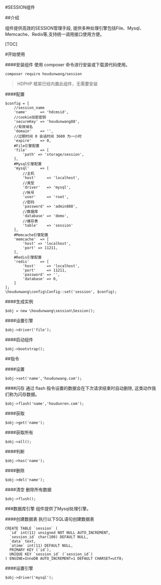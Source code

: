 #SESSION组件

##介绍

组件提供高效的SESSION管理手段, 提供多种处理引擎包括File、Mysql、Memcache、Redis等,支持统一调用接口使用方便。

[TOC]

#开始使用

####安装组件
使用 composer 命令进行安装或下载源代码使用。

```
composer require houdunwang/session
```
> HDPHP 框架已经内置此组件，无需要安装

####配置
```
$config = [
	//session_name
	'name'      => 'hdcmsid',
	//cookie加密密钥
	'secureKey' => 'houdunwang88',
	//有效域名
	'domain'    => '',
	//过期时间 0 会话时间 3600 为一小时
	'expire'    => 0,
	#File引擎配置
	'file'      => [
		'path' => 'storage/session',
	],
	#Mysql引擎配置
	'mysql'     => [
		//主机
		'host'     => 'localhost',
		//类型
		'driver'   => 'mysql',
		//帐号
		'user'     => 'root',
		//密码
		'password' => 'admin888',
		//数据库
		'database' => 'demo',
		//缓存表
		'table'    => 'session'
	],
	#Memcache引擎配置
	'memcache'  => [
		'host' => 'localhost',
		'port' => 11211,
	],
	#Redis引擎配置
	'redis'     => [
		'host'     => 'localhost',
		'port'     => 11211,
		'password' => '',
		'database' => 0,
	]
];
\houdunwang\config\Config::set('session', $config);
```

####生成实例
```
$obj = new \houdunwang\session\Session();
```

####设置引擎
```
$obj->driver('file');
```

####启动组件
```
$obj->bootstrap();
```

##指令

####设置
```
$obj->set('name','houdunwang.com');
```

####闪存
通过 flash 指令设置的数据会在下次请求结束时自动删除, 这类动作我们称为闪存数据。

```
$obj->flash('name','houdunren.com');
```

####获取
```
$obj->get('name');
```

####获取所有
```
$obj->all();
```

####判断
```
$obj->has('name');
```

####删除
```
$obj->del('name');
```

####清空
删除所有数据
```
$obj->flush();
```

###数据库引擎
组件提供了Mysql处理引擎。

####创建数据表
执行以下SQL语句创建数据表
```
CREATE TABLE `session` (
  `id` int(11) unsigned NOT NULL AUTO_INCREMENT,
  `session_id` char(100) DEFAULT NULL,
  `data` text,
  `atime` int(11) DEFAULT NULL,
  PRIMARY KEY (`id`),
  UNIQUE KEY `session_id` (`session_id`)
) ENGINE=InnoDB AUTO_INCREMENT=1 DEFAULT CHARSET=utf8;
```

####设置引擎
```
$obj->driver('mysql');
```

